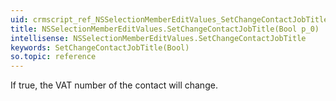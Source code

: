 ```yaml
---
uid: crmscript_ref_NSSelectionMemberEditValues_SetChangeContactJobTitle_Bool_p_0
title: NSSelectionMemberEditValues.SetChangeContactJobTitle(Bool p_0)
intellisense: NSSelectionMemberEditValues.SetChangeContactJobTitle
keywords: SetChangeContactJobTitle(Bool)
so.topic: reference
---
```



If true, the VAT number  of the contact will change.


